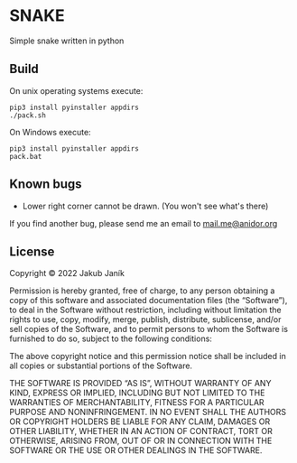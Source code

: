 # SNAKE
Simple snake written in python

## Build
On unix operating systems execute:  
```
pip3 install pyinstaller appdirs
./pack.sh
```

On Windows execute:  
```
pip3 install pyinstaller appdirs
pack.bat
```

## Known bugs
- Lower right corner cannot be drawn. (You won't see what's there)

If you find another bug, please send me an email to <mail.me@anidor.org>

## License
Copyright © 2022 Jakub Janík
	
Permission is hereby granted, free of charge, to any person obtaining a copy of this software and associated documentation files (the “Software”), to deal in the Software without restriction, including without limitation the rights to use, copy, modify, merge, publish, distribute, sublicense, and/or sell copies of the Software, and to permit persons to whom the Software is furnished to do so, subject to the following conditions:

The above copyright notice and this permission notice shall be included in all copies or substantial portions of the Software.

THE SOFTWARE IS PROVIDED “AS IS”, WITHOUT WARRANTY OF ANY KIND, EXPRESS OR IMPLIED, INCLUDING BUT NOT LIMITED TO THE WARRANTIES OF MERCHANTABILITY, FITNESS FOR A PARTICULAR PURPOSE AND NONINFRINGEMENT. IN NO EVENT SHALL THE AUTHORS OR COPYRIGHT HOLDERS BE LIABLE FOR ANY CLAIM, DAMAGES OR OTHER LIABILITY, WHETHER IN AN ACTION OF CONTRACT, TORT OR OTHERWISE, ARISING FROM, OUT OF OR IN CONNECTION WITH THE SOFTWARE OR THE USE OR OTHER DEALINGS IN THE SOFTWARE.